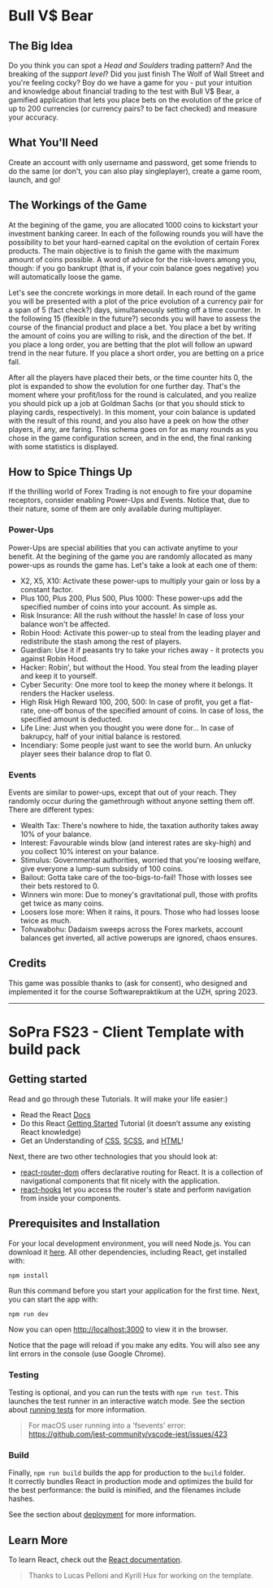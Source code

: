 # Bull V$ Bear
## The Big Idea
Do you think you can spot a _Head and Soulders_ trading pattern? And the breaking of the _support level_? Did you just finish The Wolf of Wall Street and you're feeling cocky? Boy do we have a game for you - put your intuition and knowledge about financial trading to the test with Bull V$ Bear, a gamified application that lets you place bets on the evolution of the price of up to 200 currencies (or currency pairs? to be fact checked) and measure your accuracy.

## What You'll Need
Create an account with only username and password, get some friends to do the same (or don't, you can also play singleplayer), create a game room, launch, and go!

## The Workings of the Game
At the begining of the game, you are allocated 1000 coins to kickstart your investment banking career. In each of the following rounds you will have the possibility to bet your hard-earned capital on the evolution of certain Forex products. The main objective is to finish the game with the maximum amount of coins possible. A word of advice for the risk-lovers among you, though: if you go bankrupt (that is, if your coin balance goes negative) you will automatically loose the game.

Let's see the concrete workings in more detail. In each round of the game you will be presented with a plot of the price evolution of a currency pair for a span of 5 (fact check?) days, simultaneously setting off a time counter. In the following 15 (flexible in the future?) seconds you will have to assess the course of the financial product and place a bet. You place a bet by writing the amount of coins you are willing to risk, and the direction of the bet. If you place a long order, you are betting that the plot will follow an upward trend in the near future. If you place a short order, you are betting on a price fall. 

After all the players have placed their bets, or the time counter hits 0, the plot is expanded to show the evolution for one further day. That's the moment where your profit/loss for the round is calculated, and you realize you should pick up a job at Goldman Sachs (or that you should stick to playing cards, respectively). In this moment, your coin balance is updated with the result of this round, and you also have a peek on how the other players, if any, are faring.
This schema goes on for as many rounds as you chose in the game configuration screen, and in the end, the final ranking with some statistics is displayed.

## How to Spice Things Up
If the thrilling world of Forex Trading is not enough to fire your dopamine receptors, consider enabling Power-Ups and Events. Notice that, due to their nature, some of them are only available during multiplayer.

### Power-Ups
Power-Ups are special abilities that you can activate anytime to your benefit. At the begining of the game you are randomly allocated as many power-ups as rounds the game has. Let's take a look at each one of them:
- X2, X5, X10: Activate these power-ups to multiply your gain or loss by a constant factor.
- Plus 100, Plus 200, Plus 500, Plus 1000: These power-ups add the specified number of coins into your account. As simple as.
- Risk Insurance: All the rush without the hassle! In case of loss your balance won't be affected.
- Robin Hood: Activate this power-up to steal from the leading player and redistribute the stash among the rest of players.
- Guardian: Use it if peasants try to take your riches away - it protects you against Robin Hood.
- Hacker: Robin', but without the Hood. You steal from the leading player and keep it to yourself.
- Cyber Security: One more tool to keep the money where it belongs. It renders the Hacker useless.
- High Risk High Reward 100, 200, 500: In case of profit, you get a flat-rate, one-off bonus of the specified amount of coins. In case of loss, the specified amount is deducted.
- Life Line: Just when you thought you were done for... In case of bakrupcy, half of your initial balance is restored.
- Incendiary: Some people just want to see the world burn. An unlucky player sees their balance drop to flat 0.

### Events
Events are similar to power-ups, except that out of your reach. They randomly occur during the gamethrough without anyone setting them off. There are different types:
- Wealth Tax: There's nowhere to hide, the taxation authority takes away 10% of your balance.
- Interest: Favourable winds blow (and interest rates are sky-high) and you collect 10% interest on your balance.
- Stimulus: Governmental authorities, worried that you're loosing welfare, give everyone a lump-sum subsidy of 100 coins.
- Bailout: Gotta take care of the too-bigs-to-fail! Those with losses see their bets restored to 0.
- Winners win more: Due to money's gravitational pull, those with profits get twice as many coins.
- Loosers lose more:  When it rains, it pours. Those who had losses loose twice as much.
- Tohuwabohu: Dadaism sweeps across the Forex markets, account balances get inverted, all active powerups are ignored, chaos ensures.


## Credits
This game was possible thanks to (ask for consent), who designed and implemented it for the course Softwarepraktikum at the UZH, spring 2023.

-----------------------------------

# SoPra FS23 - Client Template with build pack

## Getting started

Read and go through these Tutorials. It will make your life easier:)

- Read the React [Docs](https://reactjs.org/docs/getting-started.html)
- Do this React [Getting Started](https://reactjs.org/tutorial/tutorial.html) Tutorial (it doesn’t assume any existing React knowledge)
- Get an Understanding of [CSS](https://www.w3schools.com/Css/), [SCSS](https://sass-lang.com/documentation/syntax), and [HTML](https://www.w3schools.com/html/html_intro.asp)!

Next, there are two other technologies that you should look at:

* [react-router-dom](https://reacttraining.com/react-router/web/guides/quick-start) offers declarative routing for React. It is a collection of navigational components that fit nicely with the application. 
* [react-hooks](https://reactrouter.com/web/api/Hooks) let you access the router's state and perform navigation from inside your components.

## Prerequisites and Installation
For your local development environment, you will need Node.js. You can download it [here](https://nodejs.org). All other dependencies, including React, get installed with:

```npm install```

Run this command before you start your application for the first time. Next, you can start the app with:

```npm run dev```

Now you can open [http://localhost:3000](http://localhost:3000) to view it in the browser.

Notice that the page will reload if you make any edits. You will also see any lint errors in the console (use Google Chrome).

### Testing
Testing is optional, and you can run the tests with `npm run test`.
This launches the test runner in an interactive watch mode. See the section about [running tests](https://facebook.github.io/create-react-app/docs/running-tests) for more information.

> For macOS user running into a 'fsevents' error: https://github.com/jest-community/vscode-jest/issues/423

### Build
Finally, `npm run build` builds the app for production to the `build` folder.<br>
It correctly bundles React in production mode and optimizes the build for the best performance: the build is minified, and the filenames include hashes.<br>

See the section about [deployment](https://facebook.github.io/create-react-app/docs/deployment) for more information.

## Learn More

To learn React, check out the [React documentation](https://reactjs.org/).


> Thanks to Lucas Pelloni and Kyrill Hux for working on the template.
